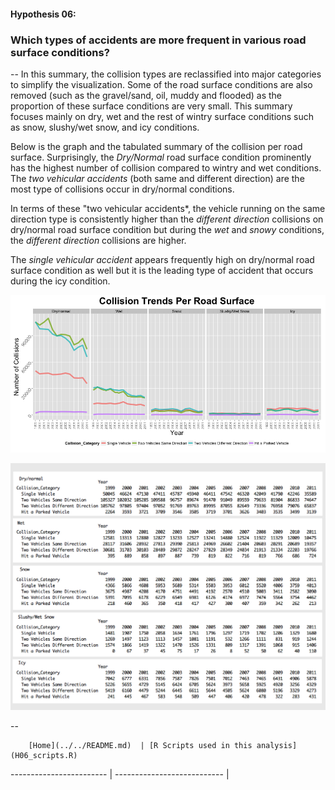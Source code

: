 #### Hypothesis 06:
### Which types of accidents are more frequent in various road surface conditions?

--
In this summary, the collision types are reclassified into major categories to simplify the visualization. Some of the road surface conditions are also removed (such as the gravel/sand, oil, muddy and flooded) as the proportion of these surface conditions are very small. This summary focuses mainly on dry, wet and the rest of wintry surface conditions such as snow, slushy/wet snow, and icy conditions.

Below is the graph and the tabulated summary of the collision per road surface. Surprisingly, the *Dry/Normal* road surface condition prominently has the highest number of collision compared to wintry and wet conditions. The *two vehicular accidents*  (both same and different direction) are the most type of collisions occur in dry/normal conditions. 

In terms of these "two vehicular accidents*, the vehicle running on the same direction type is consistently higher than the *different direction* collisions on dry/normal road surface condition but during the *wet* and *snowy* conditions, the *different direction* collisions are  higher.

The *single vehicular accident* appears frequently high on dry/normal road surface condition as well but it is the leading type of accident that occurs during the icy condition.

![](H06_GraphA.png)

![](H06_TableA.png)




--
        
        [Home](../../README.md)  | [R Scripts used in this analysis](H06_scripts.R)
------------------------ | ---------------------------
        |
